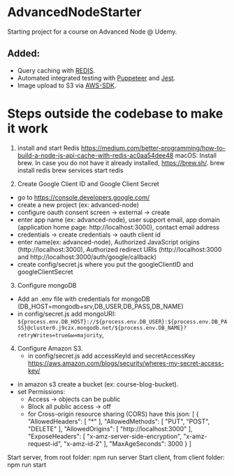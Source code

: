 # AdvancedNodeStarter

Starting project for a course on Advanced Node @ Udemy.

## Added:

- Query caching with [REDIS](https://github.com/antirez/redis).
- Automated integrated testing with [Puppeteer](https://github.com/GoogleChrome/puppeteer) and [Jest](https://github.com/facebook/jest).
- Image upload to S3 via [AWS-SDK](https://github.com/aws/aws-sdk-js).

# Steps outside the codebase to make it work

1. install and start Redis
   https://medium.com/better-programming/how-to-build-a-node-js-api-cache-with-redis-ac0aa54dee48
   macOS:
   Install brew. In case you do not have it already installed, https://brew.sh/.
   brew install redis
   brew services start redis

2. Create Google Client ID and Google Client Secret

- go to https://console.developers.google.com/
- create a new project (ex: advanced-node)
- configure oauth consent screen -> external -> create
- enter app name (ex: advanced-node), user support email, app domain (application home page: http://localhost:3000), contact email address
- credentials -> create credentials -> oauth client id
- enter name(ex: advanced-node), Authorized JavaScript origins (http://localhost:3000), Authorized redirect URIs (http://localhost:3000 and http://localhost:3000/auth/google/callback)
- create config/secret.js where you put the googleClientID and googleClientSecret

3. Configure mongoDB

- Add an .env file with credentials for mongoDB (DB_HOST=mongodb+srv,DB_USER,DB_PASS,DB_NAME)
- in config/secret.js add mongoURI: `${process.env.DB_HOST}://${process.env.DB_USER}:${process.env.DB_PASS}@cluster0.j9czx.mongodb.net/${process.env.DB_NAME}?retryWrites=true&w=majority`,

4. Configure Amazon S3.
   - in config/secret.js add accessKeyId and secretAccessKey
     https://aws.amazon.com/blogs/security/wheres-my-secret-access-key/

- in amazon s3 create a bucket (ex: course-blog-bucket).
- set Permissions:
  - Access -> objects can be public
  - Block all public access -> off
  - for Cross-origin resource sharing (CORS) have this json:
    [
    {
    "AllowedHeaders": [
    "*"
    ],
    "AllowedMethods": [
    "PUT",
    "POST",
    "DELETE"
    ],
    "AllowedOrigins": [
    "http://localhost:3000"
    ],
    "ExposeHeaders": [
    "x-amz-server-side-encryption",
    "x-amz-request-id",
    "x-amz-id-2"
    ],
    "MaxAgeSeconds": 3000
    }
    ]

Start server, from root folder: npm run server
Start client, from client folder: npm run start
